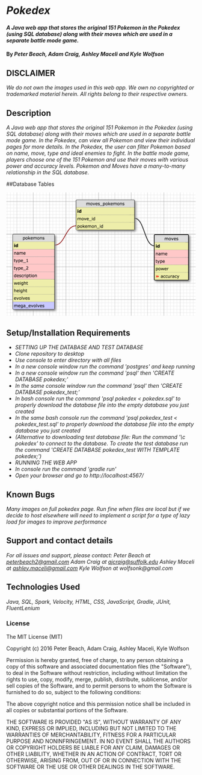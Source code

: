 # _Pokedex_

#### _A Java web app that stores the original 151 Pokemon in the Pokedex (using SQL database) along with their moves which are used in a separate battle mode game._

#### By _**Peter Beach, Adam Craig, Ashley Maceli and Kyle Wolfson**_

## DISCLAIMER

_We do not own the images used in this web app._
_We own no copyrighted or trademarked material herein._
_All rights belong to their respective owners._

## Description

_A Java web app that stores the original 151 Pokemon in the Pokedex (using SQL database) along with their moves which are used in a separate battle mode game. In the Pokedex, can view all Pokemon and view their individual pages for more details. In the Pokedex, the user can filter Pokemon based on name, move, type and ideal enemies to fight. In the battle mode game, players choose one of the 151 Pokemon and use their moves with various power and accuracy levels. Pokemon and Moves have a many-to-many relationship in the SQL database._

##Database Tables

![Database](sqldesigner.png)

## Setup/Installation Requirements

* _SETTING UP THE DATABASE AND TEST DATABASE_
* _Clone repository to desktop_
* _Use console to enter directory with all files_
* _In a new console window run the command 'postgres' and keep running_
* _In a new console window run the command 'psql' then 'CREATE DATABASE pokedex;'_
* _In the same console window run the command 'psql' then 'CREATE DATABASE pokedex_test;'_
* _In bash console run the command 'psql pokedex < pokedex.sql' to properly download the database file into the empty database you just created_
* _In the same bash console run the command 'psql pokedex_test < pokedex_test.sql' to properly download the database file into the empty database you just created_
* _(Alternative to downloading test database file: Run the command '\c pokedex' to connect to the database. To create the test database run the command 'CREATE DATABASE pokedex_test WITH TEMPLATE pokedex;')_
* _RUNNING THE WEB APP_
* _In console run the command 'gradle run'_
* _Open your browser and go to http://localhost:4567/_

## Known Bugs

_Many images on full pokedex page. Run fine when files are local but if we decide to host elsewhere will need to implement a script for a type of lazy load for images to improve performance_

## Support and contact details

_For all issues and support, please contact:
Peter Beach at peterbeach2@gmail.com
Adam Craig at ajcraig@suffolk.edu
Ashley Maceli at ashley.maceli@gmail.com
Kyle Wolfson at wolfsonk@gmail.com_

## Technologies Used

_Java, SQL, Spark, Velocity, HTML, CSS, JavaScript, Gradle, JUnit, FluentLenium_

### License

The MIT License (MIT)

Copyright (c) 2016 Peter Beach, Adam Craig, Ashley Maceli, Kyle Wolfson

Permission is hereby granted, free of charge, to any person obtaining a copy
of this software and associated documentation files (the "Software"), to deal
in the Software without restriction, including without limitation the rights
to use, copy, modify, merge, publish, distribute, sublicense, and/or sell
copies of the Software, and to permit persons to whom the Software is
furnished to do so, subject to the following conditions:

The above copyright notice and this permission notice shall be included in all
copies or substantial portions of the Software.

THE SOFTWARE IS PROVIDED "AS IS", WITHOUT WARRANTY OF ANY KIND, EXPRESS OR
IMPLIED, INCLUDING BUT NOT LIMITED TO THE WARRANTIES OF MERCHANTABILITY,
FITNESS FOR A PARTICULAR PURPOSE AND NONINFRINGEMENT. IN NO EVENT SHALL THE
AUTHORS OR COPYRIGHT HOLDERS BE LIABLE FOR ANY CLAIM, DAMAGES OR OTHER
LIABILITY, WHETHER IN AN ACTION OF CONTRACT, TORT OR OTHERWISE, ARISING FROM,
OUT OF OR IN CONNECTION WITH THE SOFTWARE OR THE USE OR OTHER DEALINGS IN THE
SOFTWARE.

